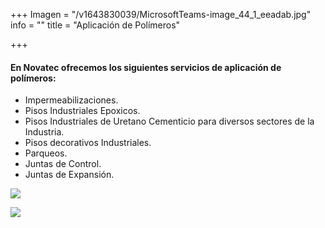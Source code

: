 +++
Imagen = "/v1643830039/MicrosoftTeams-image_44_1_eeadab.jpg"
info = ""
title = "Aplicación de Polímeros"

+++
#### En Novatec ofrecemos los siguientes servicios de aplicación de polímeros:

* Impermeabilizaciones.
* Pisos Industriales Epoxicos.
* Pisos Industriales de Uretano Cementicio para diversos sectores de la Industria.
* Pisos decorativos Industriales.
* Parqueos.
* Juntas de Control.
* Juntas de Expansión.

![](https://res.cloudinary.com/novatec/v1643830039/MicrosoftTeams-image_44_1_eeadab.jpg)

![](https://res.cloudinary.com/novatec/v1645226005/MicrosoftTeams-image_46_inh1lm.jpg)